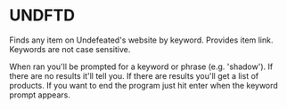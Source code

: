 # UNDFTD
Finds any item on Undefeated's website by keyword. Provides item link. Keywords are not case sensitive.

When ran you'll be prompted for a keyword or phrase (e.g. 'shadow'). If there are no results it'll tell you. If there are results you'll get a list of products. If you want to end the program just hit enter when the keyword prompt appears.

